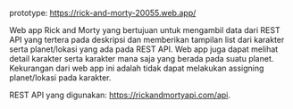 prototype: https://rick-and-morty-20055.web.app/

Web app Rick and Morty yang bertujuan untuk mengambil data dari REST API yang tertera pada deskripsi dan memberikan tampilan list dari karakter serta planet/lokasi yang ada pada REST API. Web app juga dapat melihat detail karakter serta karakter mana saja yang berada pada suatu planet. Kekurangan dari web app ini adalah tidak dapat melakukan assigning planet/lokasi pada karakter.

REST API yang digunakan:
https://rickandmortyapi.com/api.


